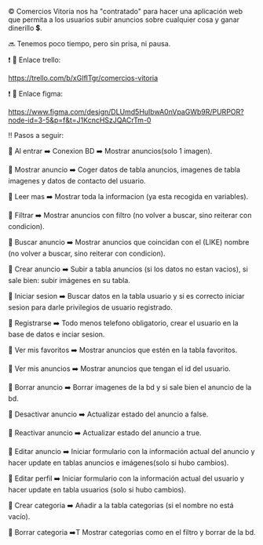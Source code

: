 :copyright: Comercios Vitoria nos ha "contratado" para hacer una aplicación web que permita a los usuarios subir anuncios sobre cualquier cosa y ganar dinerillo :heavy_dollar_sign:. 

:soon: Tenemos poco tiempo, pero sin prisa, ni pausa.

:heavy_exclamation_mark: :link: Enlace trello:

https://trello.com/b/xGIflTgr/comercios-vitoria

:heavy_exclamation_mark: :link: Enlace figma:

https://www.figma.com/design/DLUmd5HuIbwA0nVpaGWb9R/PURPOR?node-id=3-5&p=f&t=J1KcncHSzJQACrTm-0

:bangbang: Pasos a seguir:

:white_flower: Al entrar :arrow_right: Conexion BD :arrow_right: Mostrar anuncios(solo 1 imagen).

:white_flower: Mostrar anuncio :arrow_right: Coger datos de tabla anuncios, imagenes de tabla imagenes y datos de contacto del usuario.

:white_flower: Leer mas :arrow_right: Mostrar toda la informacion (ya esta recogida en variables).

:white_flower: Filtrar :arrow_right: Mostrar anuncios con filtro (no volver a buscar, sino reiterar con condicion).

:white_flower: Buscar anuncio :arrow_right: Mostrar anuncios que coincidan con el (LIKE) nombre (no volver a buscar, sino reiterar con condicion).

:white_flower: Crear anuncio :arrow_right: Subir a tabla anuncios (si los datos no estan vacios), si sale bien: subir imágenes en su tabla.

:white_flower: Iniciar sesion :arrow_right: Buscar datos en la tabla usuario y si es correcto iniciar sesion para darle privilegios de usuario registrado.

:white_flower: Registrarse :arrow_right: Todo menos telefono obligatorio, crear el usuario en la base de datos e inciar sesion.

:white_flower: Ver mis favoritos :arrow_right: Mostrar anuncios que estén en la tabla favoritos.

:white_flower: Ver mis anuncios :arrow_right: Mostrar anuncios que tengan el id del usuario.

:white_flower: Borrar anuncio :arrow_right: Borrar imagenes de la bd y si sale bien el anuncio de la bd.

:white_flower: Desactivar anuncio :arrow_right: Actualizar estado del anuncio a false.

:white_flower: Reactivar anuncio :arrow_right: Actualizar estado del anuncio a true.

:white_flower: Editar anuncio :arrow_right: Iniciar formulario con la información actual del anuncio y hacer update en tablas anuncios e imágenes(solo si hubo cambios).

:white_flower: Editar perfil :arrow_right: Iniciar formulario con la información actual del usuario y hacer update en tabla usuarios (solo si hubo cambios).

:white_flower: Crear categoria :arrow_right: Añadir a la tabla categorias (si el nombre no está vacío).

:white_flower: Borrar categoria :arrow_right:T Mostrar categorias como en el filtro y borrar de la bd.
